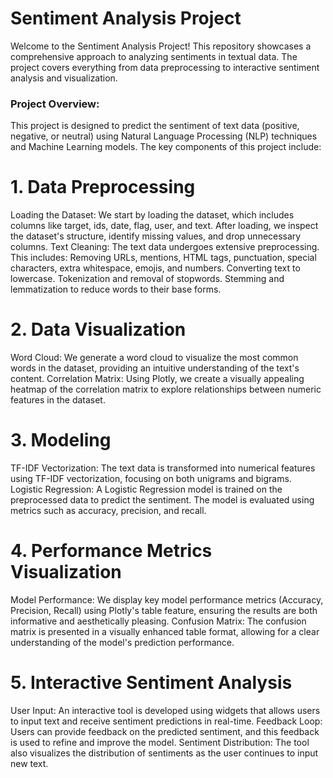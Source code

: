 # Sentiment Analysis Project
Welcome to the Sentiment Analysis Project! This repository showcases a comprehensive approach to analyzing sentiments in textual data. The project covers everything from data preprocessing to interactive sentiment analysis and visualization.

### Project Overview:
This project is designed to predict the sentiment of text data (positive, negative, or neutral) using Natural Language Processing (NLP) techniques and Machine Learning models. The key components of this project include:

# 1. Data Preprocessing
Loading the Dataset: We start by loading the dataset, which includes columns like target, ids, date, flag, user, and text. After loading, we inspect the dataset's structure, identify missing values, and drop unnecessary columns.
Text Cleaning: The text data undergoes extensive preprocessing. This includes:
Removing URLs, mentions, HTML tags, punctuation, special characters, extra whitespace, emojis, and numbers.
Converting text to lowercase.
Tokenization and removal of stopwords.
Stemming and lemmatization to reduce words to their base forms.
# 2. Data Visualization
Word Cloud: We generate a word cloud to visualize the most common words in the dataset, providing an intuitive understanding of the text's content.
Correlation Matrix: Using Plotly, we create a visually appealing heatmap of the correlation matrix to explore relationships between numeric features in the dataset.
# 3. Modeling
TF-IDF Vectorization: The text data is transformed into numerical features using TF-IDF vectorization, focusing on both unigrams and bigrams.
Logistic Regression: A Logistic Regression model is trained on the preprocessed data to predict the sentiment. The model is evaluated using metrics such as accuracy, precision, and recall.
# 4. Performance Metrics Visualization
Model Performance: We display key model performance metrics (Accuracy, Precision, Recall) using Plotly's table feature, ensuring the results are both informative and aesthetically pleasing.
Confusion Matrix: The confusion matrix is presented in a visually enhanced table format, allowing for a clear understanding of the model's prediction performance.
# 5. Interactive Sentiment Analysis
User Input: An interactive tool is developed using widgets that allows users to input text and receive sentiment predictions in real-time.
Feedback Loop: Users can provide feedback on the predicted sentiment, and this feedback is used to refine and improve the model.
Sentiment Distribution: The tool also visualizes the distribution of sentiments as the user continues to input new text.

